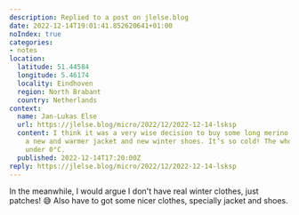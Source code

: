 ```yaml
---
description: Replied to a post on jlelse.blog
date: 2022-12-14T19:01:41.852620641+01:00
noIndex: true
categories:
- notes
location:
  latitude: 51.44584
  longitude: 5.46174
  locality: Eindhoven
  region: North Brabant
  country: Netherlands
context:
  name: Jan-Lukas Else
  url: https://jlelse.blog/micro/2022/12/2022-12-14-lsksp
  content: I think it was a very wise decision to buy some long merino underwear,
    a new and warmer jacket and new winter shoes. It’s so cold! The whole week already
    under 0°C.
  published: 2022-12-14T17:20:00Z
reply: https://jlelse.blog/micro/2022/12/2022-12-14-lsksp
---
```


In the meanwhile, I would argue I don't have real winter clothes, just patches! 😅 Also have to got some nicer clothes, specially jacket and shoes.
